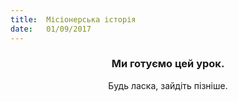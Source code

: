 ```yaml
---
title:  Місіонерська історія
date:   01/09/2017
---
```


### <center>Ми готуємо цей урок.</center>
<center>Будь ласка, зайдіть пізніше.</center>